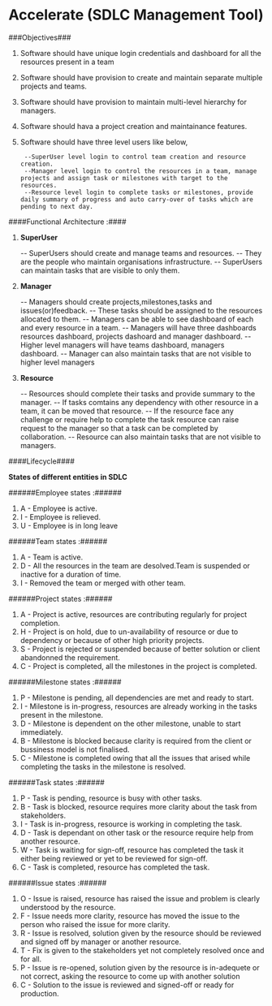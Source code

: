 Accelerate (SDLC Management Tool)
=============================

###Objectives###

1) Software should have unique login credentials and dashboard for all the resources present in a team
2) Software should have provision to create and maintain separate multiple projects and teams.
3) Software should have provision to maintain multi-level hierarchy for managers.
4) Software should hava a project creation and maintainance features.
5) Software should have three level users like below,

		--SuperUser level login to control team creation and resource creation.
		--Manager level login to control the resources in a team, manage projects and assign task or milestones with target to the resources.
		--Resource level login to complete tasks or milestones, provide daily summary of progress and auto carry-over of tasks which are pending to next day.

####Functional Architecture :####

1) **SuperUser**

	-- SuperUsers should create and manage teams and resources.
	-- They are the people who maintain organisations infrastructure.
	-- SuperUsers can maintain tasks that are visible to only them.
	
2) **Manager**

	-- Managers should create projects,milestones,tasks and issues(or)feedback.
	-- These tasks should be assigned to the resources allocated to them.
	-- Managers can be able to see dashboard of each and every resource in a team.
	-- Managers will have three dashboards resources dashboard, projects dashoard and manager dashboard.
	-- Higher level managers will have teams dashboard, managers dashboard.
	-- Manager can also maintain tasks that are not visible to higher level managers
	
3) **Resource**

	-- Resources should complete their tasks and provide summary to the manager.
	-- If tasks comtains any dependency with other resource in a team, it can be moved that resource.
	-- If the resource face any challenge or require help to complete the task resource can raise request to the manager so that a task can be completed by collaboration.
	-- Resource can also maintain tasks that are not visible to managers.
	
####Lifecycle####

**States of different entities in SDLC** 

######Employee states :######

1) A - Employee is active.
2) I - Employee is relieved.
3) U - Employee is in long leave

######Team states :######

1) A - Team is active.
2) D - All the resources in the team are desolved.Team is suspended or inactive for a duration of time.
3) I - Removed the team or merged with other team.

######Project states :######

1) A - Project is active, resources are contributing regularly for project completion.
2) H - Project is on hold, due to un-availability of resource or due to dependency or    because of other high priority projects.
3) S - Project is rejected or suspended because of better solution or client abandonned the requirement.
4) C - Project is completed, all the milestones in the project is completed. 

######Milestone states :######

1) P - Milestone is pending, all dependencies are met and ready to start.
2) I - Milestone is in-progress, resources are already working in the tasks present in the milestone.
3) D - Milestone is dependent on the other milestone, unable to start immediately.
4) B - Milestone is blocked because clarity is required from the client or bussiness model is not finalised.
5) C - Milestone is completed owing that all the issues that arised while completing the tasks in the milestone is resolved.

######Task states :######

1) P - Task is pending, resource is busy with other tasks.
2) B - Task is blocked, resource requires more clarity about the task from stakeholders.
3) I - Task is in-progress, resource is working in completing the task.
4) D - Task is dependant on other task or the resource require help from another resource.
5) W - Task is waiting for sign-off, resource has completed the task it either being reviewed or yet to be reviewed for sign-off.
6) C - Task is completed, resource has completed the task.

######Issue states :######

1) O - Issue is raised, resource has raised the issue and problem is clearly understood by the resource.
2) F - Issue needs more clarity, resource has moved the issue to the person who raised the issue for more clarity.
3) R - Issue is resolved, solution given by the resource should be reviewed and signed off by manager or another resource.
4) T - Fix is given to the stakeholders yet not completely resolved once and for all.
5) P - Issue is re-opened, solution given by the resource is in-adequete or not correct, asking the resource to come up with another solution
6) C - Solution to the issue is reviewed and signed-off or ready for production.



